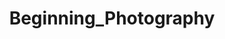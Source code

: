 ---
title: Beginning_Photography
crosslinks:
- photography
- AskPhotography
- photoclass2017
- analog
- photomarket
- itookapicture
- BeginnerPhotoCritique
- RealEstatePhotography
- macro
- EarthPorn
- PictureChallenge
- AccidentalRenaissance
- portfoliocritique
- AccidentalWesAnderson
- telescopes
- SonyAlpha
- phoenix
- nexus5x
---